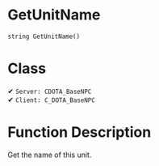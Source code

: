 # GetUnitName
```
string GetUnitName()
```
# Class
✔ `Server: CDOTA_BaseNPC`  
✔ `Client: C_DOTA_BaseNPC`  

# Function Description
Get the name of this unit.
